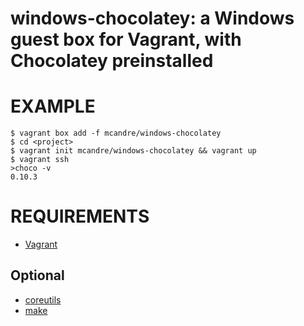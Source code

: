 # windows-chocolatey: a Windows guest box for Vagrant, with Chocolatey preinstalled

# EXAMPLE

```
$ vagrant box add -f mcandre/windows-chocolatey
$ cd <project>
$ vagrant init mcandre/windows-chocolatey && vagrant up
$ vagrant ssh
>choco -v
0.10.3
```

# REQUIREMENTS

* [Vagrant](https://www.vagrantup.com)

## Optional

* [coreutils](https://www.gnu.org/software/coreutils/coreutils.html)
* [make](https://www.gnu.org/software/make/)
